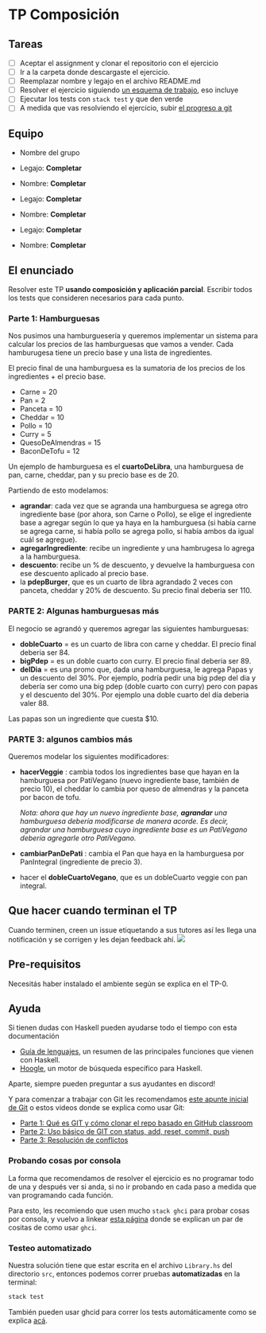 # TP Composición

## Tareas

- [ ] Aceptar el assignment y clonar el repositorio con el ejercicio
- [ ] Ir a la carpeta donde descargaste el ejercicio.
- [ ] Reemplazar nombre y legajo en el archivo README.md
- [ ] Resolver el ejercicio siguiendo [un esquema de trabajo](https://github.com/pdep-utn/enunciados-miercoles-noche/blob/master/pages/haskell/trabajo.md), eso incluye
- [ ] Ejecutar los tests con `stack test` y que den verde
- [ ] A medida que vas resolviendo el ejercicio, subir [el progreso a git](https://github.com/pdep-utn/enunciados-miercoles-noche/blob/master/pages/git/resolverConflictos.md)

## Equipo

- Nombre del grupo

- Legajo: **Completar**
- Nombre: **Completar**

- Legajo: **Completar**
- Nombre: **Completar**

- Legajo: **Completar**
- Nombre: **Completar**


## El enunciado


Resolver este TP  **usando composición y aplicación parcial**. Escribir todos los tests que consideren necesarios para cada punto.

### Parte 1: Hamburguesas

Nos pusimos una hamburguesería y queremos implementar un sistema para calcular los precios de las hamburguesas que vamos a vender. Cada hamburugesa tiene un precio base y una lista de ingredientes.

El precio final de una hamburguesa es la sumatoria de los precios de los ingredientes + el precio base.

- Carne = 20
- Pan = 2
- Panceta = 10
- Cheddar = 10
- Pollo = 10
- Curry = 5
- QuesoDeAlmendras = 15
- BaconDeTofu = 12
 
Un ejemplo de hamburguesa es el **cuartoDeLibra**, una hamburguesa de pan, carne, cheddar, pan y su precio base es de 20.

 Partiendo de esto modelamos:
 
- **agrandar**: cada vez que se agranda una hamburguesa se agrega otro ingrediente base (por ahora, son Carne o Pollo), se elige el ingrediente base a agregar según lo que ya haya en la hamburguesa (si había carne se agrega carne, si había pollo se agrega pollo, si había ambos da igual cuál se agregue).
- **agregarIngrediente**: recibe un ingrediente y una hambrugesa lo agrega a la hamburguesa.
- **descuento**: recibe un % de descuento, y devuelve la hamburguesa con ese descuento aplicado al precio base.
- la **pdepBurger**, que es un cuarto de libra agrandado 2 veces con panceta, cheddar y 20% de descuento. Su precio final deberia ser 110.

### PARTE 2: Algunas hamburguesas más
El negocio se agrandó y queremos agregar las siguientes hamburguesas:
- **dobleCuarto** = es un cuarto de libra con carne y cheddar. El precio final deberia ser 84.
- **bigPdep** = es un doble cuarto con curry. El precio final deberia ser 89.
- **delDia** = es una promo que, dada una hamburguesa, le agrega Papas y un descuento del 30%. Por ejemplo, podría pedir una big pdep del dia y debería ser como una big pdep (doble cuarto con curry) pero con papas y el descuento del 30%. Por ejemplo una doble cuarto del día deberia valer 88.

Las papas son un ingrediente que cuesta $10.

### PARTE 3: algunos cambios más 

Queremos modelar los siguientes modificadores:
- **hacerVeggie** : cambia todos los ingredientes base que hayan en la hamburguesa por PatiVegano (nuevo ingrediente base, también de precio 10), el cheddar lo cambia por queso de almendras y la panceta por bacon de tofu.

  _Nota: ahora que hay un nuevo ingrediente base, **agrandar** una hamburguesa debería modificarse de manera acorde. Es decir, agrandar una hamburguesa cuyo ingrediente base es un PatiVegano debería agregarle otro PatiVegano._
- **cambiarPanDePati** : cambia el Pan que haya en la hamburguesa por PanIntegral (ingrediente de precio 3).
- hacer el **dobleCuartoVegano**, que es un dobleCuarto veggie con pan integral.


## Que hacer cuando terminan el TP

Cuando terminen, creen un issue etiquetando a sus tutores así les llega una notificación y se corrigen y les dejan feedback ahí.
![](https://i.imgur.com/ypeXpBw.gif)

## Pre-requisitos

Necesitás haber instalado el ambiente según se explica en el TP-0.

## Ayuda

Si tienen dudas con Haskell pueden ayudarse todo el tiempo con esta documentación

- [Guía de lenguajes](https://docs.google.com/document/d/1oJ-tyQJoBtJh0kFcsV9wSUpgpopjGtoyhJdPUdjFIJQ/edit?usp=sharing), un resumen de las principales funciones que vienen con Haskell.
- [Hoogle](https://www.haskell.org/hoogle/), un motor de búsqueda específico para Haskell.

Aparte, siempre pueden preguntar a sus ayudantes en discord!

Y para comenzar a trabajar con Git les recomendamos [este apunte inicial de Git](https://docs.google.com/document/d/1ozqfYCwt-37stynmgAd5wJlNOFKWYQeIZoeqXpAEs0I/edit) o estos videos donde se explica como usar Git:
- [Parte 1: Qué es GIT y cómo clonar el repo basado en GitHub classroom](https://www.youtube.com/watch?v=rRKe7l-ZNvM)
- [Parte 2: Uso básico de GIT con status, add, reset, commit, push](https://www.youtube.com/watch?v=OgasfM5qJJE)
- [Parte 3: Resolución de conflictos](https://www.youtube.com/watch?v=sKcN7cWFniw)

### Probando cosas por consola

La forma que recomendamos de resolver el ejercicio es no programar todo de una y después ver si anda, si no ir probando en cada paso a medida que van programando cada función.

Para esto, les recomiendo que usen mucho `stack ghci` para probar cosas por consola, y vuelvo a linkear [esta página](https://github.com/pdep-utn/enunciados-miercoles-noche/blob/master/pages/haskell/trabajo.md#comandos-%C3%BAtiles) donde se explican un par de cositas de como usar `ghci`.

### Testeo automatizado

Nuestra solución tiene que estar escrita en el archivo `Library.hs` del directorio `src`, entonces podemos correr pruebas **automatizadas** en la terminal:

```bash
stack test
```

También pueden usar ghcid para correr los tests automáticamente como se explica [acá](https://github.com/pdepviernestm/2021-clases/blob/main/clase-02/correrTestsMasRapidoConGhcid.md).

